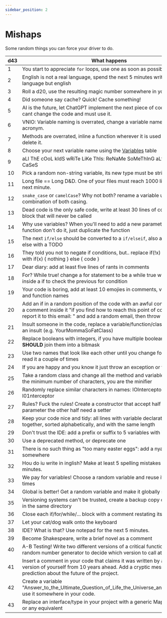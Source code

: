 ```yaml
---
sidebar_position: 2
---
```


# Mishaps

Some random things you can force your driver to do.

| d43 | What happens                                                                                                                                                                                                                   |
|-----|--------------------------------------------------------------------------------------------------------------------------------------------------------------------------------------------------------------------------------|
| 1   | You start to appreciate `for` loops, use one as soon as possible                                                                                                                                                               |
| 2   | English is not a real language, spend the next 5 minutes writing in any language but english                                                                                                                                   |
| 3   | Roll a d20, use the resulting magic number somewhere in your code                                                                                                                                                              |
| 4   | Did someone say cache? Quick! Cache something!                                                                                                                                                                                 |
| 5   | AI is the future, let ChatGPT implement the next piece of code for you, you cant change the code and must use it.                                                                                                              |
| 6   | VNIO: Variable naming is overrated, change a variable name to its acronym.                                                                                                                                                     |
| 7   | Methods are overrated, inline a function wherever it is used and then delete it.                                                                                                                                               |
| 8   | Choose your next variable name using the [Variables](./variables) table                                                                                                                                                        |
| 9   | aLl ThE cOoL kIdS wRiTe LiKe ThIs: ReNaMe SoMeThInG aLtErNaTiNg CaSeS                                                                                                                                                          |
| 10  | Pick a random non-string variable, its new type must be string.                                                                                                                                                                |
| 11  | Long file == Long D&D. One of your files must reach 1000 lines in the next minute.                                                                                                                                             |
| 12  | `snake_case` or `camelCase`? Why not both? rename a variable using a combination of both casing.                                                                                                                               |
| 13  | Dead code is the only safe code, write at least 30 lines of code inside a block that will never be called                                                                                                                      |
| 14  | Why use variables? When you'll need to add a new parameter to a function don't do it, just duplicate the function                                                                                                              |
| 15  | The next `if/else` should be converted to a `if/elseif`, also add a useless else with a TODO                                                                                                                                   |
| 16  | They told you not to negate if conditions, but.. replace if(!x) conditions with if(x) \{ nothing \} else \{ code \}                                                                                                            |
| 17  | Dear diary: add at least five lines of rants in comments                                                                                                                                                                       |
| 18  | For? While true! change a for statement to be a while true with a break inside a if to check the previous for condition                                                                                                        |
| 19  | Your code is boring, add at least 10 emojies in comments, variable names and function names                                                                                                                                    |
| 20  | Add an if in a random position of the code with an awful condition and add a comment inside it "if you find how to reach this point of code, please report it to this email: " and add a random email, then throw an exception |
| 21  | Insult someone in the code, replace a variable/function/class name with an insult (e.g. YourMommaSoFatClass)                                                                                                                   |
| 22  | Replace booleans with integers, if you have multiple booleans you **SHOULD** join them into a bitmask                                                                                                                          |
| 23  | Use two names that look like each other until you change font and/or re-read it a couple of times                                                                                                                              |
| 24  | If you are happy and you know it just throw an exception or two!                                                                                                                                                               |
| 25  | Take a random class and change all the method and variable names using the minimum number of characters, you are the minifier                                                                                                  |
| 26  | Randomly replace similar characters in names: IOInterceptor -> l01nterceptor                                                                                                                                                   |
| 27  | Rules? Fuck the rules! Create a constructor that accept half the class parameter the other half need a setter                                                                                                                  |
| 28  | Keep your code nice and tidy: all lines with variable declaration must be together, sorted alphabetically, and with the same length                                                                                            |
| 29  | Don't trust the IDE: add a prefix or suffix to 5 variables with its type                                                                                                                                                       |
| 30  | Use a deprecated method, or deprecate one                                                                                                                                                                                      |
| 31  | There is no such thing as "too many easter eggs": add a nyancat somewhere                                                                                                                                                      |
| 32  | Hou do iu write in inglish? Make at least 5 spelling mistakes in the next 5 minutes.                                                                                                                                           |
| 33  | We pay for variables! Choose a random variable and reuse it at least 1d4 times                                                                                                                                                 |
| 34  | Global is better! Get a random variable and make it globally scoped.                                                                                                                                                           |
| 35  | Versioning systems can't be trusted, create a backup copy of a few files in the same directory                                                                                                                                 |
| 36  | Close each if/for/while/... block with a comment restating its first line                                                                                                                                                      |
| 37  | Let your cat/dog walk onto the keyboard                                                                                                                                                                                        |
| 38  | IDE? What is that? Use notepad for the next 5 minutes.                                                                                                                                                                         |
| 39  | Become Shakespeare, write a brief novel as a comment                                                                                                                                                                           |
| 40  | A-B Testing! Write two different versions of a critical function and use a random number generator to decide which version to call at runtime.                                                                                 |
| 41  | Insert a comment in your code that claims it was written by a future version of yourself from 10 years ahead. Add a cryptic message or prediction about the future of the project.                                             |
| 42  | Create a variable "Answer_to_the_Ultimate_Question_of_Life_the_Universe_and_Everything", use it somewhere in your code.                                                                                                        |
| 43  | Replace an interface/type in your project with a generic Map<string, any> or any equivalent                                                                                                                                    |
